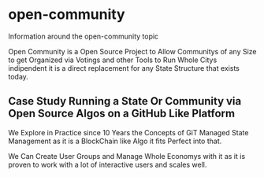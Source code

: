 # open-community
Information around the open-community topic

Open Community is a Open Source Project to Allow Communitys of any Size to get Organized via Votings and other Tools to Run Whole Citys indipendent it is a direct replacement for any State Structure that exists today.

## Case Study Running a State Or Community via Open Source Algos on a GitHub Like Platform
We Explore in Practice since 10 Years the Concepts of GiT Managed State Management as it is a BlockChain like Algo it fits Perfect into that.

We Can Create User Groups and Manage Whole Economys with it as it is proven to work with a lot of interactive users and scales well.
